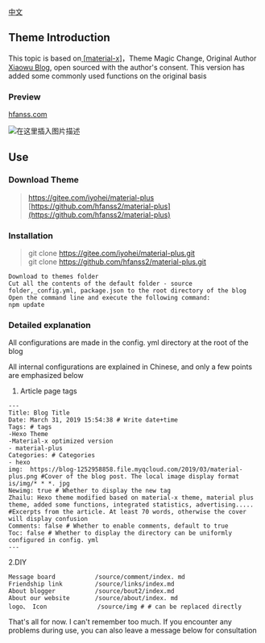 [中文](https://gitee.com/iyohei/material-plus/blob/master/README.en.md)

## Theme Introduction

This topic is based on[ \[material-x\]](https://xaoxuu.com/wiki/material-x/)，Theme Magic Change, Original Author [Xiaowu Blog](https://www.wushile.top/), open sourced with the author's consent. This version has added some commonly used functions on the original basis

### Preview

[hfanss.com](hfanss.com)

![在这里插入图片描述](https://gcore.jsdelivr.net/gh/hfanss2/githubpic@master/blog/035.jpg#pic_center)


## Use

### Download Theme

> [ https://gitee.com/iyohei/material-plus ]( https://gitee.com/iyohei/material-plus )
> [https://github.com/hfanss2/material-plus](https://github.com/hfanss2/material-plus)

### Installation
>git clone  https://gitee.com/iyohei/material-plus.git  
>git clone  https://github.com/hfanss2/material-plus.git

```
Download to themes folder
Cut all the contents of the default folder - source folder,_config.yml, package.json to the root directory of the blog
Open the command line and execute the following command:
npm update
```
### Detailed explanation

All configurations are made in the config. yml directory at the root of the blog

All internal configurations are explained in Chinese, and only a few points are emphasized below

1. Article page tags

```
---
Title: Blog Title
Date: March 31, 2019 15:54:38 # Write date+time
Tags: # tags
-Hexo Theme
-Material-x optimized version
- material-plus
Categories: # Categories
- hexo
img:  https://blog-1252958858.file.myqcloud.com/2019/03/material-plus.png #Cover of the blog post. The local image display format is/img/* * *. jpg
Newimg: true # Whether to display the new tag
Zhailu: Hexo theme modified based on material-x theme, material plus theme, added some functions, integrated statistics, advertising..... #Excerpts from the article. At least 70 words, otherwise the cover will display confusion
Comments: false # Whether to enable comments, default to true
Toc: false # Whether to display the directory can be uniformly configured in config. yml
---
```

2.DIY

```
Message board			/source/comment/index. md
Friendship link			/source/links/index.md
About blogger			/source/bout2/index.md
About our website		/source/about/index. md
logo、 Icon				/source/img # # can be replaced directly
```

That's all for now. I can't remember too much. If you encounter any problems during use, you can also leave a message below for consultation

